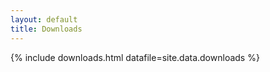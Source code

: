 ```yaml
---
layout: default
title: Downloads
---
```


{% include downloads.html datafile=site.data.downloads %}

